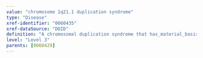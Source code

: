 ```yaml
---
value: "chromosome 1q21.1 duplication syndrome"
type: "Disease"
xref-identifier: "0060435"
xref-dataSource: "DOID"
definition: "A chromosomal duplication syndrome that has_material_basis_in duplication of the chromosome 1q21.1 region."
level: "Level 3"
parents: [0060429]
---
```

